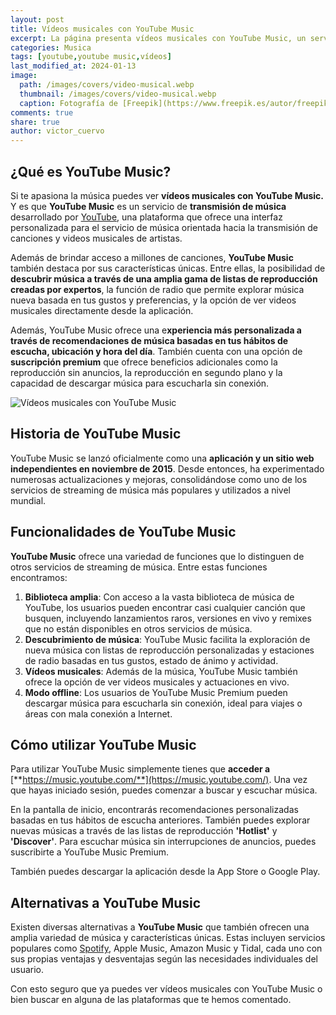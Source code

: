 ```yaml
---
layout: post
title: Vídeos musicales con YouTube Music
excerpt: La página presenta vídeos musicales con YouTube Music, un servicio de transmisión que ofrece acceso a canciones y vídeos de artistas populares.
categories: Musica
tags: [youtube,youtube music,vídeos]
last_modified_at: 2024-01-13
image:
  path: /images/covers/video-musical.webp
  thumbnail: /images/covers/video-musical.webp
  caption: Fotografía de [Freepik](https://www.freepik.es/autor/freepik)
comments: true
share: true
author: victor_cuervo
---
```


## ¿Qué es YouTube Music?


Si te apasiona la música puedes ver **vídeos musicales con YouTube Music.** Y es que **YouTube Music** es un servicio de **transmisión de música** desarrollado por [YouTube](https://www.ayudaenlaweb.com/gestores-videos/que-es-youtube/), una plataforma que ofrece una interfaz personalizada para el servicio de música orientada hacia la transmisión de canciones y videos musicales de artistas.


Además de brindar acceso a millones de canciones, **YouTube Music** también destaca por sus características únicas. Entre ellas, la posibilidad de **descubrir música a través de una amplia gama de listas de reproducción creadas por expertos**, la función de radio que permite explorar música nueva basada en tus gustos y preferencias, y la opción de ver videos musicales directamente desde la aplicación.


Además, YouTube Music ofrece una e**xperiencia más personalizada a través de recomendaciones de música basadas en tus hábitos de escucha, ubicación y hora del día**. También cuenta con una opción de **suscripción premium** que ofrece beneficios adicionales como la reproducción sin anuncios, la reproducción en segundo plano y la capacidad de descargar música para escucharla sin conexión.


![Vídeos musicales con YouTube Music](https://ayudaenlaweb.com/images/articulos/youtube/youtube-music.webp)


## Historia de YouTube Music


YouTube Music se lanzó oficialmente como una **aplicación y un sitio web independientes en noviembre de 2015**. Desde entonces, ha experimentado numerosas actualizaciones y mejoras, consolidándose como uno de los servicios de streaming de música más populares y utilizados a nivel mundial.


## Funcionalidades de YouTube Music


**YouTube Music** ofrece una variedad de funciones que lo distinguen de otros servicios de streaming de música. Entre estas funciones encontramos:

1. **Biblioteca amplia**: Con acceso a la vasta biblioteca de música de YouTube, los usuarios pueden encontrar casi cualquier canción que busquen, incluyendo lanzamientos raros, versiones en vivo y remixes que no están disponibles en otros servicios de música.
2. **Descubrimiento de música**: YouTube Music facilita la exploración de nueva música con listas de reproducción personalizadas y estaciones de radio basadas en tus gustos, estado de ánimo y actividad.
3. **Vídeos musicales**: Además de la música, YouTube Music también ofrece la opción de ver videos musicales y actuaciones en vivo.
4. **Modo offline**: Los usuarios de YouTube Music Premium pueden descargar música para escucharla sin conexión, ideal para viajes o áreas con mala conexión a Internet.

## Cómo utilizar YouTube Music


Para utilizar YouTube Music simplemente tienes que **acceder a** [**https://music.youtube.com/**](https://music.youtube.com/). Una vez que hayas iniciado sesión, puedes comenzar a buscar y escuchar música.


En la pantalla de inicio, encontrarás recomendaciones personalizadas basadas en tus hábitos de escucha anteriores. También puedes explorar nuevas músicas a través de las listas de reproducción **'Hotlist'** y **'Discover'**. Para escuchar música sin interrupciones de anuncios, puedes suscribirte a YouTube Music Premium.


También puedes descargar la aplicación desde la App Store o Google Play.


## Alternativas a YouTube Music


Existen diversas alternativas a **YouTube Music** que también ofrecen una amplia variedad de música y características únicas. Estas incluyen servicios populares como [Spotify](https://www.ayudaenlaweb.com/musica/que-es-spotify/), Apple Music, Amazon Music y Tidal, cada uno con sus propias ventajas y desventajas según las necesidades individuales del usuario.


Con esto seguro que ya puedes  ver vídeos musicales con YouTube Music o bien buscar en alguna de las plataformas que te hemos comentado.

